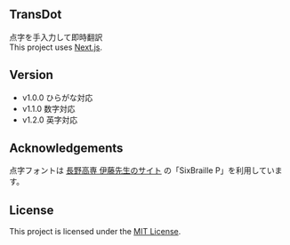 ## TransDot  
点字を手入力して即時翻訳  
This project uses [Next.js](https://nextjs.org/).
  
## Version
- v1.0.0 ひらがな対応  
- v1.1.0 数字対応   
- v1.2.0 英字対応  
  
## Acknowledgements  
点字フォントは [長野高専 伊藤先生のサイト](https://teacher.nagano-nct.ac.jp/ito/downloads/font/index.html) の「SixBraille P」を利用しています。
  
## License  
This project is licensed under the [MIT License](./LICENSE).  